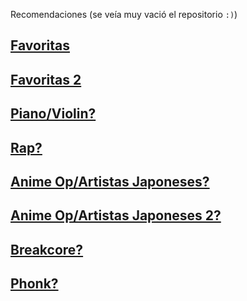 Recomendaciones (se veía muy vació el repositorio `:)`)
## [Favoritas](https://open.spotify.com/playlist/3hcxcbF2eyAw4Xwcj7bDap?si=a260278cc8dc43ac)

## [Favoritas 2](https://open.spotify.com/playlist/0OSZaxjhaD3KIw6PCEqRDZ?si=f9c96ead922e42a4)

## [Piano/Violin?](https://open.spotify.com/playlist/76g8lsK0TqKS6HV5QRsFd7?si=305920e34aed4f16)

## [Rap?](https://open.spotify.com/playlist/4fo3opCmz6vMurjMFy1rJk?si=20bd2aab0ba6431c)

## [Anime Op/Artistas Japoneses?](https://open.spotify.com/playlist/7qws96WyEMx8pmhqdI9C0e?si=2f2263a4478d4591)

## [Anime Op/Artistas Japoneses 2?](https://open.spotify.com/playlist/3ywDkznO21Fkb2UPYhnxW9?si=2f4d69b700e04c5c)

## [Breakcore?](https://open.spotify.com/playlist/4fHWob1Ir71ZZT7PpYBghQ?si=d97663febc39467f)

## [Phonk?](https://open.spotify.com/playlist/57wLNWfSUbtAWzR7kSr6ZW?si=d82637168ec248e5)